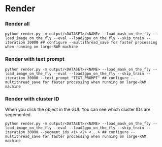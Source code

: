 # Render

### Render all

```
python render.py -m output/<DATASET>/<NAME> --load_mask_on_the_fly --load_image_on_the_fly --eval --load2gpu_on_the_fly --skip_train --iteration 30000 ## configure --multithread_save for faster processing when running on large-RAM machine
```

### Render with text prompt

```
python render.py -m output/<DATASET>/<NAME> --load_mask_on_the_fly --load_image_on_the_fly --eval --load2gpu_on_the_fly --skip_train --iteration 30000 --text_prompt "TEXT_PROMPT" ## configure --multithread_save for faster processing when running on large-RAM machine
```

### Render with cluster ID

When you click the object in the GUI. You can see which cluster IDs are segemented.

```
python render.py -m output/<DATASET>/<NAME> --load_mask_on_the_fly --load_image_on_the_fly --eval --load2gpu_on_the_fly --skip_train --iteration 30000 --segment_ids <1> <2> <...> ## configure --multithread_save for faster processing when running on large-RAM machine
```
